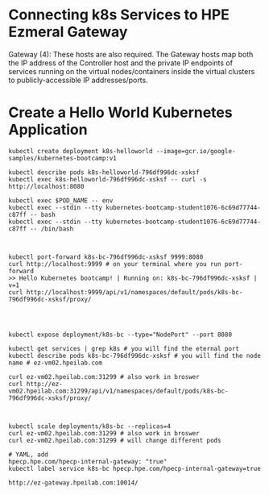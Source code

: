 # Connecting k8s Services to HPE Ezmeral Gateway

Gateway (4): These hosts are also required. The Gateway hosts map both the IP address of the Controller host and the private IP endpoints of services running on the virtual nodes/containers inside the virtual clusters to publicly-accessible IP addresses/ports. 

# Create a Hello World Kubernetes Application
```
kubectl create deployment k8s-helloworld --image=gcr.io/google-samples/kubernetes-bootcamp:v1

kubectl describe pods k8s-helloworld-796df996dc-xsksf
kubectl exec k8s-helloworld-796df996dc-xsksf -- curl -s http://localhost:8080

kubectl exec $POD_NAME -- env
kubectl exec --stdin --tty kubernetes-bootcamp-student1076-6c69d77744-c87ff -- bash
kubectl exec --stdin --tty kubernetes-bootcamp-student1076-6c69d77744-c87ff -- /bin/bash



kubectl port-forward k8s-bc-796df996dc-xsksf 9999:8080
curl http://localhost:9999 # on your terminal where you run port-forward
>> Hello Kubernetes bootcamp! | Running on: k8s-bc-796df996dc-xsksf | v=1
curl http://localhost:9999/api/v1/namespaces/default/pods/k8s-bc-796df996dc-xsksf/proxy/




kubectl expose deployment/k8s-bc --type="NodePort" --port 8080

kubectl get services | grep k8s # you will find the eternal port
kubectl describe pods k8s-bc-796df996dc-xsksf # you will find the node name # ez-vm02.hpeilab.com

curl ez-vm02.hpeilab.com:31299 # also work in broswer
curl http://ez-vm02.hpeilab.com:31299/api/v1/namespaces/default/pods/k8s-bc-796df996dc-xsksf/proxy/



kubectl scale deployments/k8s-bc --replicas=4
curl ez-vm02.hpeilab.com:31299 # also work in broswer
curl ez-vm02.hpeilab.com:31299 # will change different pods

# YAML, add 
hpecp.hpe.com/hpecp-internal-gateway: "true"
kubectl label service k8s-bc hpecp.hpe.com/hpecp-internal-gateway=true

http://ez-gateway.hpeilab.com:10014/

```

